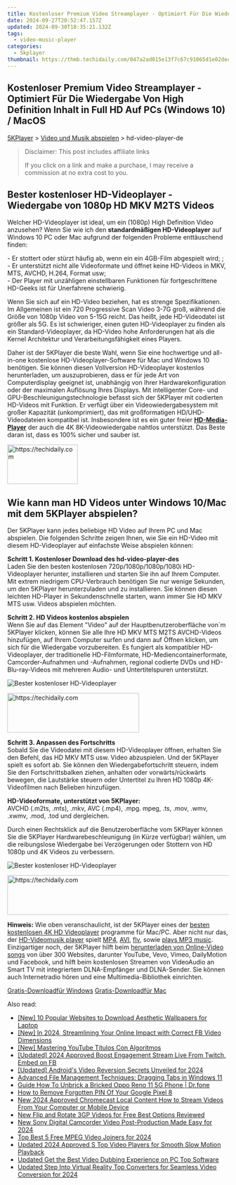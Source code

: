 ```yaml
---
title: Kostenloser Premium Video Streamplayer - Optimiert Für Die Wiedergabe Von High Definition Inhalt in Full HD Auf PCs (Windows 10) / MacOS
date: 2024-09-27T20:52:47.157Z
updated: 2024-09-30T18:35:21.132Z
tags:
  - video-music-player
categories:
  - 5kplayer
thumbnail: https://thmb.techidaily.com/047a2ad015e13f7c67c91065d1e02decc0d409c4804539d81be6e1c6e540ee06.png
---
```


## Kostenloser Premium Video Streamplayer - Optimiert Für Die Wiedergabe Von High Definition Inhalt in Full HD Auf PCs (Windows 10) / MacOS

[5KPlayer](https://tools.techidaily.com/5kplayer/products/) \> [Video und Musik abspielen](https://tools.techidaily.com/5kplayer/video-music-player/) \> hd-video-player-de

>  Disclaimer: This post includes affiliate links
>
>  If you click on a link and make a purchase, I may receive a commission at no extra cost to you.
>

## Bester kostenloser HD-Videoplayer - Wiedergabe von 1080p HD MKV M2TS Videos

Welcher HD-Videoplayer ist ideal, um ein (1080p) High Definition Video anzusehen? Wenn Sie wie ich den **standardmäßigen HD-Videoplayer** auf Windows 10 PC oder Mac aufgrund der folgenden Probleme enttäuschend finden: 

\- Er stottert oder stürzt häufig ab, wenn ein ein 4GB-Film abgespielt wird; ;  
 \- Er unterstützt nicht alle Videoformate und öffnet keine HD-Videos in MKV, MTS, AVCHD, H.264, Format usw;  
 \- Der Player mit unzähligen einstellbaren Funktionen für fortgeschrittene HD-Geeks ist für Unerfahrene schwierig.

Wenn Sie sich auf ein HD-Video beziehen, hat es strenge Spezifikationen. Im Allgemeinen ist ein 720 Progressive Scan Video 3-7G groß, während die Größe von 1080p Video von 5-15G reicht. Das heißt, jede HD-Videodatei ist größer als 5G. Es ist schwieriger, einen guten HD-Videoplayer zu finden als ein Standard-Videoplayer, da HD-Video hohe Anforderungen hat als die Kernel Architektur und Verarbeitungsfähigkeit eines Players.

Daher ist der 5KPlayer die beste Wahl, wenn Sie eine hochwertige und all-in-one kostenlose HD-Videoplayer-Software für Mac und Windows 10 benötigen. Sie können diesen Vollversion HD-Videoplayer kostenlos herunterladen, um auszuprobieren, dass er für jede Art von Computerdisplay geeignet ist, unabhängig von Ihrer Hardwarekonfiguration oder der maximalen Auflösung Ihres Displays. Mit intelligenter Core- und GPU-Beschleunigungstechnologie befasst sich der 5KPlayer mit codierten HD-Videos mit Funktion. Er verfügt über ein Videowiedergabesystem mit großer Kapazität (unkomprimiert), das mit großformatigen HD/UHD-Videodateien kompatibel ist. Insbesondere ist es ein guter freier [**HD-Media-Player**](https://tools.techidaily.com/5kplayer/video-music-player/) der auch die 4K 8K-Videowiedergabe nahtlos unterstützt. Das Beste daran ist, dass es 100% sicher und sauber ist. 

<!-- affiliate ads begin -->
<a href="https://malaysia-healthcare-travel-council.pxf.io/c/5597632/1576477/17382" target="_top" id="1576477">
  <img src="//a.impactradius-go.com/display-ad/17382-1576477" border="0" alt="https://techidaily.com" width="160" height="90"/>
</a>
<img height="0" width="0" src="https://malaysia-healthcare-travel-council.pxf.io/i/5597632/1576477/17382" style="position:absolute;visibility:hidden;" border="0" />
<!-- affiliate ads end -->

## Wie kann man HD Videos unter Windows 10/Mac mit dem 5KPlayer abspielen?

Der 5KPlayer kann jedes beliebige HD Video auf Ihrem PC und Mac abspielen. Die folgenden Schritte zeigen Ihnen, wie Sie ein HD-Video mit diesem HD-Videoplayer auf einfachste Weise abspielen können: 

**Schritt 1\. Kostenloser Download des hd-video-player-des**   
Laden Sie den besten kostenlosen 720p/1080p/1080p/1080i HD-Videoplayer herunter, installieren und starten Sie ihn auf Ihrem Computer. Mit extrem niedrigem CPU-Verbrauch benötigen Sie nur wenige Sekunden, um den 5KPlayer herunterzuladen und zu installieren. Sie können diesen leichten HD-Player in Sekundenschnelle starten, wann immer Sie HD MKV MTS usw. Videos abspielen möchten. 

**Schritt 2\. HD Videos kostenlos abspielen**   
Wenn Sie auf das Element "Video" auf der Hauptbenutzeroberfläche von´m 5KPlayer klicken, können Sie alle Ihre HD MKV MTS M2TS AVCHD-Videos hinzufügen, auf Ihrem Computer surfen und dann auf Öffnen klicken, um sich für die Wiedergabe vorzubereiten. Es fungiert als kompatibler HD-Videoplayer, der traditionelle HD-Filmformate, HD-Mediencontainerformate, Camcorder-Aufnahmen und -Aufnahmen, regional codierte DVDs und HD-Blu-ray-Videos mit mehreren Audio- und Untertitelspuren unterstützt. 

![Bester kostenloser HD-Videoplayer](https://www.5kplayer.com/video-music-player-de/../video-music-player/img/free-video-player.png) 

<!-- affiliate ads begin -->
<a href="https://aligracehair.sjv.io/c/5597632/1997643/19272" target="_top" id="1997643">
  <img src="//a.impactradius-go.com/display-ad/19272-1997643" border="0" alt="https://techidaily.com" width="300" height="90"/>
</a>
<img height="0" width="0" src="https://aligracehair.sjv.io/i/5597632/1997643/19272" style="position:absolute;visibility:hidden;" border="0" />
<!-- affiliate ads end -->

**Schritt 3\. Anpassen des Fortschritts**   
Sobald Sie die Videodatei mit diesem HD-Videoplayer öffnen, erhalten Sie den Befehl, das HD MKV MTS usw. Video abzuspielen. Und der 5KPlayer spielt es sofort ab. Sie können den Wiedergabefortschritt steuern, indem Sie den Fortschrittsbalken ziehen, anhalten oder vorwärts/rückwärts bewegen, die Lautstärke steuern oder Untertitel zu Ihren HD 1080p 4K-Videofilmen nach Belieben hinzufügen.

**HD-Videoformate, unterstützt von 5KPlayer:**  
AVCHD (.m2ts, .mts), .mkv, AVC (.mp4), .mpg. mpeg, .ts, .mov, .wmv, .xwmv, .mod, .tod und dergleichen.

Durch einen Rechtsklick auf die Benutzeroberfläche vom 5KPlayer können Sie die 5KPlayer Hardwarebeschleunigung (in Kürze verfügbar) wählen, um die reibungslose Wiedergabe bei Verzögerungen oder Stottern von HD 1080p und 4K Videos zu verbessern. 

![Bester kostenloser HD-Videoplayer](https://www.5kplayer.com/video-music-player-de/../video-music-player/img/5kplayer-best-free-hd-video-player.jpg) 

<!-- affiliate ads begin -->
<a href="https://appsumo.8odi.net/c/5597632/2037358/7443" target="_top" id="2037358">
  <img src="//a.impactradius-go.com/display-ad/7443-2037358" border="0" alt="https://techidaily.com" width="728" height="90"/>
</a>
<img height="0" width="0" src="https://appsumo.8odi.net/i/5597632/2037358/7443" style="position:absolute;visibility:hidden;" border="0" />
<!-- affiliate ads end -->

**Hinweis:** Wie oben veranschaulicht, ist der 5KPlayer eines der [besten kostenlosen 4K HD Videoplayer](https://tools.techidaily.com/5kplayer/video-music-player/) programme für Mac/PC. Aber nicht nur das, der [HD-Videomusik player](https://tools.techidaily.com/5kplayer/video-music-player/) spielt [MP4](https://tools.techidaily.com/5kplayer/video-music-player/), [AVI](https://tools.techidaily.com/5kplayer/video-music-player/), [flv](https://tools.techidaily.com/5kplayer/video-music-player/), sowie [plays MP3 music](https://tools.techidaily.com/5kplayer/video-music-player/). Einzigartiger noch, der 5KPlayer hilft beim [herunterladen von Online-Video songs](https://tools.techidaily.com/5kplayer/youtube-download/) von über 300 Websites, darunter YouTube, Vevo, Vimeo, DailyMotion und Facebook, und hilft beim kostenlosen Streamen von VideoAudio an Smart TV mit integriertem DLNA-Empfänger und DLNA-Sender. Sie können auch Internetradio hören und eine Multimedia-Bibliothek einrichten. 

[Gratis-Downloadfür Windows](https://tools.techidaily.com/5kplayer/products/) [Gratis-Downloadfür Mac](https://tools.techidaily.com/5kplayer/products/)

<ins class="adsbygoogle"
     style="display:block"
     data-ad-format="autorelaxed"
     data-ad-client="ca-pub-7571918770474297"
     data-ad-slot="1223367746"></ins>

<ins class="adsbygoogle"
     style="display:block"
     data-ad-client="ca-pub-7571918770474297"
     data-ad-slot="8358498916"
     data-ad-format="auto"
     data-full-width-responsive="true"></ins>

<span class="atpl-alsoreadstyle">Also read:</span>
<div><ul>
<li><a href="https://extra-resources.techidaily.com/new-10-popular-websites-to-download-aesthetic-wallpapers-for-laptop/"><u>[New] 10 Popular Websites to Download Aesthetic Wallpapers for Laptop</u></a></li>
<li><a href="https://facebook-video-recording.techidaily.com/new-in-2024-streamlining-your-online-impact-with-correct-fb-video-dimensions/"><u>[New] In 2024, Streamlining Your Online Impact with Correct FB Video Dimensions</u></a></li>
<li><a href="https://extra-guidance.techidaily.com/new-mastering-youtube-titulos-con-algoritmos/"><u>[New] Mastering YouTube Títulos Con Algoritmos</u></a></li>
<li><a href="https://facebook-videos.techidaily.com/updated-2024-approved-boost-engagement-stream-live-from-twitch-embed-on-fb/"><u>[Updated] 2024 Approved Boost Engagement Stream Live From Twitch, Embed on FB</u></a></li>
<li><a href="https://fox-cloud.techidaily.com/updated-androids-video-reversion-secrets-unveiled-for-2024/"><u>[Updated] Android's Video Reversion Secrets Unveiled for 2024</u></a></li>
<li><a href="https://win11-tips.techidaily.com/advanced-file-management-techniques-dragging-tabs-in-windows-11/"><u>Advanced File Management Techniques: Dragging Tabs in Windows 11</u></a></li>
<li><a href="https://change-location.techidaily.com/guide-how-to-unbrick-a-bricked-oppo-reno-11-5g-phone-drfone-by-drfone-fix-android-problems-fix-android-problems/"><u>Guide How To Unbrick a Bricked Oppo Reno 11 5G Phone | Dr.fone</u></a></li>
<li><a href="https://unlock-android.techidaily.com/how-to-remove-forgotten-pin-of-your-google-pixel-8-by-drfone-android/"><u>How to Remove Forgotten PIN Of Your Google Pixel 8</u></a></li>
<li><a href="https://video-ai-editor.techidaily.com/new-2024-approved-chromecast-local-content-how-to-stream-videos-from-your-computer-or-mobile-device/"><u>New 2024 Approved Chromecast Local Content How to Stream Videos From Your Computer or Mobile Device</u></a></li>
<li><a href="https://video-ai-editor.techidaily.com/new-flip-and-rotate-3gp-videos-for-free-best-options-reviewed/"><u>New Flip and Rotate 3GP Videos for Free Best Options Reviewed</u></a></li>
<li><a href="https://video-ai-editor.techidaily.com/new-sony-digital-camcorder-video-post-production-made-easy-for-2024/"><u>New Sony Digital Camcorder Video Post-Production Made Easy for 2024</u></a></li>
<li><a href="https://video-ai-editor.techidaily.com/top-best-5-free-mpeg-video-joiners-for-2024/"><u>Top Best 5 Free MPEG Video Joiners for 2024</u></a></li>
<li><a href="https://video-ai-editor.techidaily.com/updated-2024-approved-s-top-video-players-for-smooth-slow-motion-playback/"><u>Updated 2024 Approved S Top Video Players for Smooth Slow Motion Playback</u></a></li>
<li><a href="https://smart-video-creator.techidaily.com/updated-get-the-best-video-dubbing-experience-on-pc-top-software/"><u>Updated Get the Best Video Dubbing Experience on PC Top Software</u></a></li>
<li><a href="https://video-ai-editor.techidaily.com/updated-step-into-virtual-reality-top-converters-for-seamless-video-conversion-for-2024/"><u>Updated Step Into Virtual Reality Top Converters for Seamless Video Conversion for 2024</u></a></li>
</ul></div>

